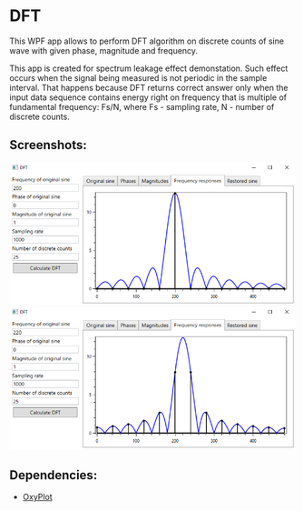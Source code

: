 # DFT
This WPF app allows to perform DFT algorithm on discrete counts of sine wave with given phase, magnitude and frequency.  

This app is created for spectrum leakage effect demonstation. Such effect occurs when the signal being measured is not periodic in the sample interval. That happens because DFT returns correct answer only when the input data sequence contains energy right on frequency that is multiple of fundamental frequency: Fs/N, where Fs - sampling rate, N - number of discrete counts.
## Screenshots:
![screenshot](screenshot1.png)
![screenshot](screenshot2.png)
## Dependencies:
* [OxyPlot](https://github.com/oxyplot/oxyplot)
